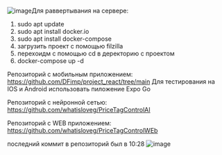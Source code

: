 ![image](https://github.com/whatisloveg/PriceTagControlServer/assets/95077912/56b13bcc-7fc3-42ca-b784-da034f18cd7e)Для раввертывания на сервере:
1) sudo apt update
2) sudo apt install docker.io
3) sudo apt install docker-compose
4) загрузить проект с помощью filzilla
5) перехоидм с помощью cd в деректорию с проектом
6) docker-compose up -d

Репозиторий с мобильным приложением:
https://github.com/DFimp/project_react/tree/main
Для тестирования на IOS и Android использовать пиложение Expo Go

Репозиторий с нейронной сетью:
https://github.com/whatisloveg/PriceTagControlAI

Репозиторий с WEB приложением:
https://github.com/whatisloveg/PriceTagControlWEb


последний коммит в репозиторий был в 10:28
![image](https://github.com/whatisloveg/PriceTagControlServer/assets/95077912/eb38d832-692a-4d58-b5af-110447d3b3ed)




